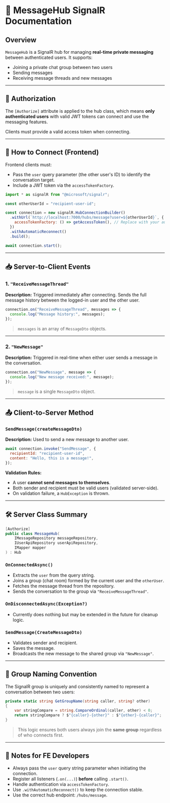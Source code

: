 # 💬 MessageHub SignalR Documentation

## Overview

`MessageHub` is a SignalR hub for managing **real-time private messaging** between authenticated users. It supports:

- Joining a private chat group between two users
- Sending messages
- Receiving message threads and new messages

---

## 🔐 Authorization

The `[Authorize]` attribute is applied to the hub class, which means **only authenticated users** with valid JWT tokens can connect and use the messaging features.

Clients must provide a valid access token when connecting.

---

## 🔌 How to Connect (Frontend)

Frontend clients must:

- Pass the `user` query parameter (the other user's ID) to identify the conversation target.
- Include a JWT token via the `accessTokenFactory`.

```javascript
import * as signalR from "@microsoft/signalr";

const otherUserId = "recipient-user-id";

const connection = new signalR.HubConnectionBuilder()
  .withUrl(`http://localhost:7000/hubs/message?user=${otherUserId}`, {
    accessTokenFactory: () => getAccessToken(), // Replace with your auth logic
  })
  .withAutomaticReconnect()
  .build();

await connection.start();
```

---

## 📥 Server-to-Client Events

### 1. `"ReceiveMessageThread"`

**Description:** Triggered immediately after connecting. Sends the full message history between the logged-in user and the other user.

```javascript
connection.on("ReceiveMessageThread", messages => {
  console.log("Message history:", messages);
});
```

> `messages` is an array of `MessageDto` objects.

---

### 2. `"NewMessage"`

**Description:** Triggered in real-time when either user sends a message in the conversation.

```javascript
connection.on("NewMessage", message => {
  console.log("New message received:", message);
});
```

> `message` is a single `MessageDto` object.

---

## 📤 Client-to-Server Method

### `SendMessage(createMessageDto)`

**Description:** Used to send a new message to another user.

```javascript
await connection.invoke("SendMessage", {
  recipientId: "recipient-user-id",
  content: "Hello, this is a message!",
});
```

**Validation Rules:**

- A user **cannot send messages to themselves**.
- Both sender and recipient must be valid users (validated server-side).
- On validation failure, a `HubException` is thrown.

---

## 🛠 Server Class Summary

```csharp
[Authorize]
public class MessageHub(
    IMessageRepository messageRepository,
    IUserApiRepository userApiRepository,
    IMapper mapper
) : Hub
```

### `OnConnectedAsync()`

- Extracts the `user` from the query string.
- Joins a group (chat room) formed by the current user and the `otherUser`.
- Fetches the message thread from the repository.
- Sends the conversation to the group via `"ReceiveMessageThread"`.

### `OnDisconnectedAsync(Exception?)`

- Currently does nothing but may be extended in the future for cleanup logic.

### `SendMessage(CreateMessageDto)`

- Validates sender and recipient.
- Saves the message.
- Broadcasts the new message to the shared group via `"NewMessage"`.

---

## 🧠 Group Naming Convention

The SignalR group is uniquely and consistently named to represent a conversation between two users:

```csharp
private static string GetGroupName(string caller, string? other)
{
    var stringCompare = string.CompareOrdinal(caller, other) < 0;
    return stringCompare ? $"{caller}-{other}" : $"{other}-{caller}";
}
```

> This logic ensures both users always join the **same group** regardless of who connects first.

---

## 📌 Notes for FE Developers

- Always pass the `user` query string parameter when initiating the connection.
- Register all listeners (`.on(...)`) **before** calling `.start()`.
- Handle authentication via `accessTokenFactory`.
- Use `.withAutomaticReconnect()` to keep the connection stable.
- Use the correct hub endpoint: `/hubs/message`.

